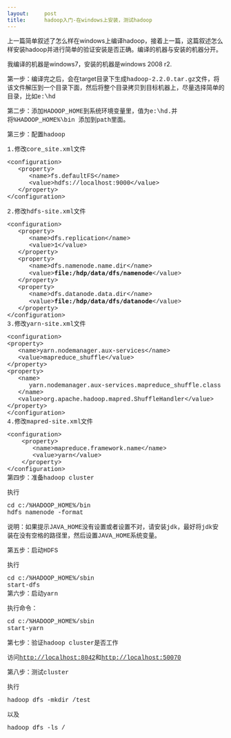 ```yaml
---
layout:     post
title:      hadoop入门-在windows上安装，测试hadoop
---
```

<div id="article_content" class="article_content clearfix csdn-tracking-statistics" data-pid="blog" data-mod="popu_307" data-dsm="post">
								            <link rel="stylesheet" href="https://csdnimg.cn/release/phoenix/template/css/ck_htmledit_views-f76675cdea.css">
						<div class="htmledit_views" id="content_views">
                
<p>上一篇简单叙述了怎么样在windows上编译hadoop，接着上一篇，这篇叙述怎么样安装hadoop并进行简单的验证安装是否正确。编译的机器与安装的机器分开。</p>
<p>我编译的机器是windows7，安装的机器是windows 2008 r2.</p>
<p>第一步：编译完之后，会在target目录下生成<span style="font-family:'Courier New';">hadoop-2.2.0.tar.gz文件，将该文件解压到一个目录下面，然后将整个目录拷贝到目标机器上，尽量选择简单的目录，比如e:\hd</span></p>
<p><span style="font-family:'Courier New';">第二步：添加HADOOP_HOME到系统环境变量里，值为e:\hd.并将%HADOOP_HOME%\bin 添加到path里面。</span></p>
<p><span style="font-family:'Courier New';">第三步：配置hadoop</span></p>
<p><span style="font-family:'Courier New';">1.修改core_site.xml文件</span></p>
<p><span style="font-family:'Courier New';">&lt;configuration&gt;<br>
   &lt;property&gt;<br>
      &lt;name&gt;fs.defaultFS&lt;/name&gt;<br>
      &lt;value&gt;hdfs://localhost:9000&lt;/value&gt;<br>
   &lt;/property&gt;<br>
&lt;/configuration&gt;</span></p>
<p><span style="font-family:'Courier New';">2.修改hdfs-site.xml文件</span></p>
<p><span style="font-family:'Courier New';">&lt;configuration&gt;<br>
   &lt;property&gt;<br>
      &lt;name&gt;dfs.replication&lt;/name&gt;<br>
      &lt;value&gt;1&lt;/value&gt;<br>
   &lt;/property&gt;<br>
   &lt;property&gt;<br>
      &lt;name&gt;dfs.namenode.name.dir&lt;/name&gt;<br>
      &lt;value&gt;<strong><tt>file:/hdp/data/dfs/namenode</tt></strong>&lt;/value&gt;<br>
   &lt;/property&gt;<br>
   &lt;property&gt;<br>
      &lt;name&gt;dfs.datanode.data.dir&lt;/name&gt;<br>
      &lt;value&gt;<strong><tt>file:/hdp/data/dfs/datanode</tt></strong>&lt;/value&gt;<br>
   &lt;/property&gt;<br>
&lt;/configuration&gt;<br>
3.修改yarn-site.xml文件</span></p>
<p><span style="font-family:'Courier New';">&lt;configuration&gt;<br>
&lt;property&gt;<br>
   &lt;name&gt;yarn.nodemanager.aux-services&lt;/name&gt;<br>
   &lt;value&gt;mapreduce_shuffle&lt;/value&gt;<br>
&lt;/property&gt;<br>
&lt;property&gt;<br>
   &lt;name&gt;<br>
      yarn.nodemanager.aux-services.mapreduce_shuffle.class<br>
   &lt;/name&gt;<br>
   &lt;value&gt;org.apache.hadoop.mapred.ShuffleHandler&lt;/value&gt;<br>
&lt;/property&gt;<br>
&lt;/configuration&gt;<br>
4.修改mapred-site.xml文件</span></p>
<p><span style="font-family:'Courier New';">&lt;configuration&gt;<br>
    &lt;property&gt;<br>
       &lt;name&gt;mapreduce.framework.name&lt;/name&gt;<br>
       &lt;value&gt;yarn&lt;/value&gt;<br>
    &lt;/property&gt;<br>
&lt;/configuration&gt;<br>
第四步：准备hadoop cluster</span></p>
<p><span style="font-family:'Courier New';">执行</span></p>
<p><span style="font-family:'Courier New';">cd c:/%HADOOP_HOME%/bin<br>
hdfs namenode -format</span></p>
<p><span style="font-family:'Courier New';">说明：如果提示JAVA_HOME没有设置或者设置不对，请安装jdk，最好将jdk安装在没有空格的路径里，然后设置JAVA_HOME系统变量。</span></p>
<p><span style="font-family:'Courier New';">第五步：启动HDFS</span></p>
<p><span style="font-family:'Courier New';">执行</span></p>
<p><span style="font-family:'Courier New';">cd c:/%HADOOP_HOME%/sbin<br>
start-dfs<br>
第六步：启动yarn</span></p>
<p><span style="font-family:'Courier New';">执行命令：</span></p>
<p><span style="font-family:'Courier New';">cd c:/%HADOOP_HOME%/sbin<br>
start-yarn</span></p>
<p><span style="font-family:'Courier New';">第七步：验证hadoop cluster是否工作</span></p>
<p><span style="font-family:'Courier New';">访问<a class="url" href="http://localhost:8042" rel="nofollow">http://localhost:8042</a>和<a class="url" href="http://localhost:50070" rel="nofollow">http://localhost:50070</a></span></p>
<p><span style="font-family:'Courier New';">第八步：测试cluster</span></p>
<p><span style="font-family:'Courier New';">执行</span></p>
<p><span style="font-family:'Courier New';">hadoop dfs -mkdir /test</span></p>
<p><span style="font-family:'Courier New';">以及</span></p>
<p><span style="font-family:'Courier New';">hadoop dfs -ls /<br></span></p>
<p><br></p>
<div>﻿﻿</div>
            </div>
                </div>